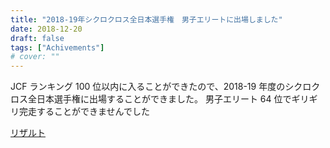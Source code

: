 ```yaml
---
title: "2018-19年シクロクロス全日本選手権　男子エリートに出場しました"
date: 2018-12-20
draft: false
tags: ["Achivements"]
# cover: ""
---
```


JCF ランキング 100 位以内に入ることができたので、2018-19 年度のシクロクロス全日本選手権に出場することができました。
男子エリート 64 位でギリギリ完走することができませんでした

[リザルト](https://data.cyclocross.jp/race/6936)
